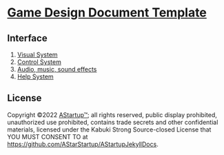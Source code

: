 # [Game Design Document Template](../)

## Interface

1. [Visual System](./VisualSystem)
2. [Control System](./ControlSystem)
3. [Audio, music, sound effects](./AudioMusicSoundEffects)
4. [Help System](./HelpSystem)

## License

Copyright ©2022 [AStartup™](https://astartup.net); all rights reserved, public display prohibited, unauthorized use prohibited, contains trade secrets and other confidential materials, licensed under the Kabuki Strong Source-closed License that YOU MUST CONSENT TO at <https://github.com/AStarStartup/AStartupJekyllDocs>.
